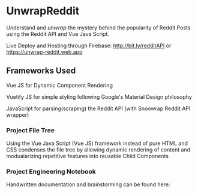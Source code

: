 # UnwrapReddit
Understand and _unwrap_ the mystery behind the popularity of Reddit Posts using the Reddit API and Vue Java Script.

Live Deploy and Hosting through Firebase: http://bit.ly/redditAPI or https://unwrap-reddit.web.app

## Frameworks Used
Vue JS for Dynamic Component Rendering

Vuetify JS for simple styling following Google's Material Design philosophy

JavaScript for parsing(scraping) the Reddit API (with Snoowrap Reddit API wrapper)

### Project File Tree
Using the Vue Java Script (Vue JS) framework instead of pure HTML and CSS condenses the file tree by allowing dynamic rendering of content and modualarizing repetitive features into reusable Child Components

### Project Engineering Notebook
Handwritten documentation and brainstorming can be found here: 
